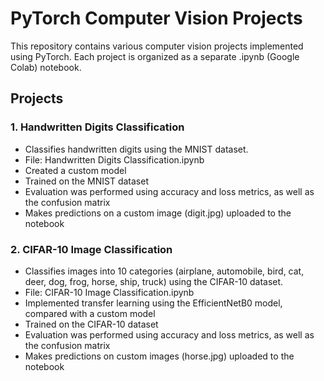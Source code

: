 # PyTorch Computer Vision Projects

This repository contains various computer vision projects implemented using PyTorch. Each project is organized as a separate .ipynb (Google Colab) notebook.

## Projects
### 1. Handwritten Digits Classification
* Classifies handwritten digits using the MNIST dataset.
* File: Handwritten Digits Classification.ipynb
* Created a custom model
* Trained on the MNIST dataset
* Evaluation was performed using accuracy and loss metrics, as well as the confusion matrix
* Makes predictions on a custom image (digit.jpg) uploaded to the notebook

### 2. CIFAR-10 Image Classification
* Classifies images into 10 categories (airplane, automobile, bird, cat, deer, dog, frog, horse, ship, truck) using the CIFAR-10 dataset.
* File: CIFAR-10 Image Classification.ipynb
* Implemented transfer learning using the EfficientNetB0 model, compared with a custom model
* Trained on the CIFAR-10 dataset
* Evaluation was performed using accuracy and loss metrics, as well as the confusion matrix
* Makes predictions on custom images (horse.jpg) uploaded to the notebook
